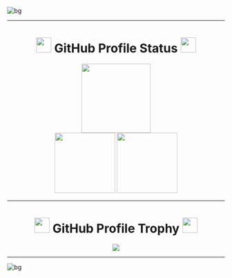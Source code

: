 ![bg][banner-JairTorres1003]

---
<h1 align="center">
  <img src="https://user-images.githubusercontent.com/83931760/168726968-149eb0fc-a4b6-44f1-861a-bc7c0c6eb009.gif" width="35">
  <span>GitHub Profile Status</span>
  <img src="https://user-images.githubusercontent.com/83931760/168726968-149eb0fc-a4b6-44f1-861a-bc7c0c6eb009.gif" width="35">
</h1>

<div align="center">
  <img height="160em" src="https://github-readme-streak-stats.herokuapp.com?user=JairTorres1003&theme=github-dark-blue&hide_border=true&date_format=j%20M%5B%20Y%5D"/>
</div>
<div align="center">
  <img height="140em" src="https://github-readme-stats.vercel.app/api/top-langs/?username=JairTorres1003&layout=compact&theme=github_dark"/>
  <img height="140em" src="https://github-readme-stats.vercel.app/api?username=JairTorres1003&show_icons=true&theme=github_dark"/>
</div>

---
<h1 align="center">
  <img src="https://user-images.githubusercontent.com/83931760/168726968-149eb0fc-a4b6-44f1-861a-bc7c0c6eb009.gif" width="35">
  <span>GitHub Profile Trophy</span>
  <img src="https://user-images.githubusercontent.com/83931760/168726968-149eb0fc-a4b6-44f1-861a-bc7c0c6eb009.gif" width="35">
</h1>
<div align="center">
  <img src="https://github-profile-trophy.vercel.app/?username=JairTorres1003&theme=juicyfresh"/>
</div>


---
![bg][footer-JairTorres1003]



<!-- variables -->
<!--
[banner-JairTorres1003Dog]: https://user-images.githubusercontent.com/83931760/168522307-df3dc200-c177-4888-9372-a15679fcce33.jpg
[banner-JairTorres1003Tec]: https://user-images.githubusercontent.com/83931760/168724273-6dec7123-557f-4617-9695-b54c5d54b70f.jpg
-->
[banner-JairTorres1003]:https://user-images.githubusercontent.com/83931760/168733185-0a8521d0-641f-4b39-884f-6196ff8b483b.png
[footer-JairTorres1003]:https://user-images.githubusercontent.com/83931760/168733867-afe42386-9dcb-41e0-8a88-8073bef1ece4.png

<!-- REFERENCES --
https://github-readme-streak-stats.herokuapp.com/demo/
https://github.com/anuraghazra/github-readme-stats
https://github.com/ryo-ma/github-profile-trophy
-->
